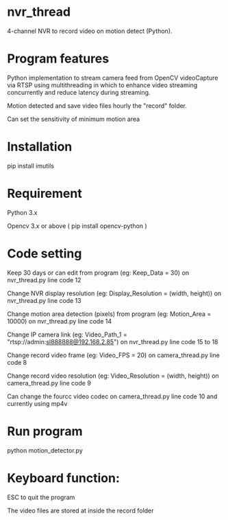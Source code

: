 # nvr_thread
4-channel NVR to record video on motion detect (Python).

# Program features
Python implementation to stream camera feed from OpenCV videoCapture via RTSP using multithreading in which to enhance video streaming concurrently and reduce latency during streaming.

Motion detected and save video files hourly the "record" folder.

Can set the sensitivity of minimum motion area

# Installation

pip install imutils

# Requirement
Python 3.x

Opencv 3.x or above ( pip install opencv-python )

# Code setting

Keep 30 days or can edit from program (eg: Keep_Data = 30) on nvr_thread.py line code 12

Change NVR display resolution (eg: Display_Resolution = (width, height)) on nvr_thread.py line code 13

Change motion area detection (pixels) from program (eg: Motion_Area = 10000) on nvr_thread.py line code 14

Change IP camera link (eg: Video_Path_1 = "rtsp://admin:sl888888@192.168.2.85") on nvr_thread.py line code 15 to 18

Change record video frame (eg: Video_FPS = 20) on camera_thread.py line code 8

Change record video resolution (eg: Video_Resolution = (width, height)) on camera_thread.py line code 9

Can change the fourcc video codec on camera_thread.py line code 10 and currently using mp4v

# Run program

python motion_detector.py

# Keyboard function:

ESC to quit the program

The video files are stored at inside the record folder
